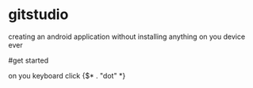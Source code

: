# gitstudio
creating an android application without installing anything on you device ever

#get started 

on you keyboard click {$* . "dot" *}
